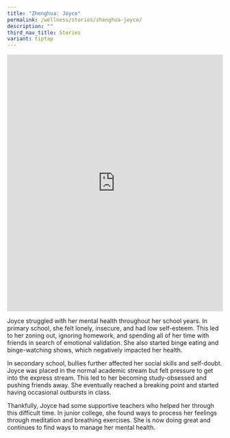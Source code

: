 ```yaml
---
title: "Zhenghua: Joyce"
permalink: /wellness/stories/zhenghua-joyce/
description: ""
third_nav_title: Stories
variant: tiptap
---
```

<iframe allowfullscreen="" allow="accelerometer; autoplay; clipboard-write; encrypted-media; gyroscope; picture-in-picture; web-share" frameborder="0" title="YouTube video player" src="https://www.youtube.com/embed/NU5Ik6TBSjU" height="600" width="100%"></iframe>

Joyce struggled with her mental health throughout her school years. In primary school, she felt lonely, insecure, and had low self-esteem. This led to her zoning out, ignoring homework, and spending all of her time with friends in search of emotional validation. She also started binge eating and binge-watching shows, which negatively impacted her health.

In secondary school, bullies further affected her social skills and self-doubt. Joyce was placed in the normal academic stream but felt pressure to get into the express stream. This led to her becoming study-obsessed and pushing friends away. She eventually reached a breaking point and started having occasional outbursts in class.

Thankfully, Joyce had some supportive teachers who helped her through this difficult time. In junior college, she found ways to process her feelings through meditation and breathing exercises. She is now doing great and continues to find ways to manage her mental health.